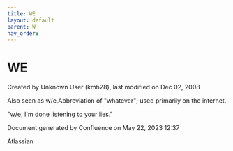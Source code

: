 ```yaml
---
title: WE
layout: default
parent: W
nav_order:
---
```


# WE

Created by  Unknown User (kmh28), last modified on Dec 02, 2008

Also seen as w/e.Abbreviation of &quot;whatever&quot;; used primarily on the internet.

&quot;w/e, I'm done listening to your lies.&quot; 

Document generated by Confluence on May 22, 2023 12:37

Atlassian
